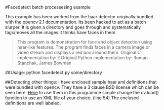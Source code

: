 #Facedetect batch processesing example

This example has been worked from the haar detector originally bundled with 
the opencv 2.1 documentation. Its been hacked to act as a batch slurper. It is given a directory and goes through and systematically tags/moves
all the images it thinks have faces in them.

>This program is demonstration for face and object detection using haar-like features.
>The program finds faces in a camera image or video stream and displays a red box around them.
>Original C implementation by:  ?
>Original Python implementation by: Roman Stanchak, James Bowman

##Usage:
python facedetect.py some/directory 

##Detecting other things:
I have enclosed sample haar aml definitions that were bundled with opencv. They have a 3 clause BSD license which can be seen here:
[Here](http://opencv.org/license.html) to use them in this programme simple change the cv.load() function to use an XML file of your
choice. (line 54) The enclosed definitions are well labeled.


